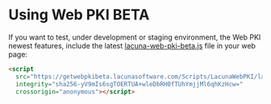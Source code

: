 # Using Web PKI BETA

If you want to test, under development or staging environment, the Web PKI newest features, include the latest [lacuna-web-pki-beta.js](https://getwebpkibeta.lacunasoftware.com/Scripts/LacunaWebPKI/lacuna-web-pki-beta-2.12.0.min.js) file in your web page:
```html
<script
  src="https://getwebpkibeta.lacunasoftware.com/Scripts/LacunaWebPKI/lacuna-web-pki-beta-2.12.0.min.js"
  integrity="sha256-yV9mIs6sgTOERTUA+wleDbRH0fTUhYmjjMl6qhKzHcw="
  crossorigin="anonymous"></script>
```